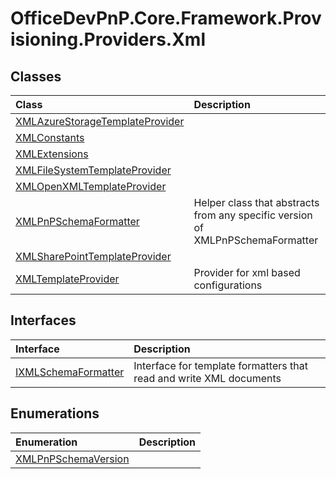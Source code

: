 # OfficeDevPnP.Core.Framework.Provisioning.Providers.Xml

## Classes
|**Class**|**Description**|
|:-----|:-----|
|[XMLAzureStorageTemplateProvider](OfficeDevPnP.Core.Framework.Provisioning.Providers.Xml.XMLAzureStorageTemplateProvider.md)||
|[XMLConstants](OfficeDevPnP.Core.Framework.Provisioning.Providers.Xml.XMLConstants.md)||
|[XMLExtensions](OfficeDevPnP.Core.Framework.Provisioning.Providers.Xml.XMLExtensions.md)||
|[XMLFileSystemTemplateProvider](OfficeDevPnP.Core.Framework.Provisioning.Providers.Xml.XMLFileSystemTemplateProvider.md)||
|[XMLOpenXMLTemplateProvider](OfficeDevPnP.Core.Framework.Provisioning.Providers.Xml.XMLOpenXMLTemplateProvider.md)||
|[XMLPnPSchemaFormatter](OfficeDevPnP.Core.Framework.Provisioning.Providers.Xml.XMLPnPSchemaFormatter.md)|Helper class that abstracts from any specific version of XMLPnPSchemaFormatter|
|[XMLSharePointTemplateProvider](OfficeDevPnP.Core.Framework.Provisioning.Providers.Xml.XMLSharePointTemplateProvider.md)||
|[XMLTemplateProvider](OfficeDevPnP.Core.Framework.Provisioning.Providers.Xml.XMLTemplateProvider.md)|Provider for xml based configurations|
## Interfaces
|**Interface**|**Description**|
|:-----|:-----|
|[IXMLSchemaFormatter](OfficeDevPnP.Core.Framework.Provisioning.Providers.Xml.IXMLSchemaFormatter.md)|Interface for template formatters that read and write XML documents|
## Enumerations
|**Enumeration**|**Description**|
|:-----|:-----|
|[XMLPnPSchemaVersion](OfficeDevPnP.Core.Framework.Provisioning.Providers.Xml.XMLPnPSchemaVersion.md)||
